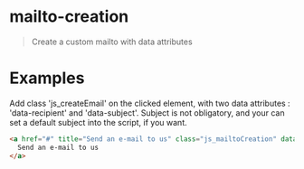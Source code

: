 # mailto-creation

> Create a custom mailto with data attributes

# Examples

Add class 'js_createEmail' on the clicked element, with two data attributes : 'data-recipient' and 'data-subject'.
Subject is not obligatory, and your can set a default subject into the script, if you want.

```html
<a href="#" title="Send an e-mail to us" class="js_mailtoCreation" data-recipient="john@mailto-creation.fr" data-subject="Contact from website">
  Send an e-mail to us
</a>
```
